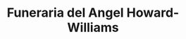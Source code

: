 ---
title: "Funeraria del Angel Howard-Williams"
url: /falfurrias/funeraria-del-angel-howard-williams/
shop: funeral directors
---